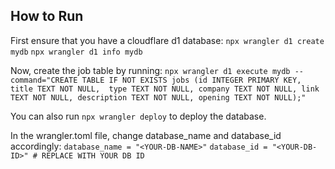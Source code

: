 ## How to Run

First ensure that you have a cloudflare d1 database:
`npx wrangler d1 create mydb`
`npx wrangler d1 info mydb`

Now, create the job table by running:
`npx wrangler d1 execute mydb --command="CREATE TABLE IF NOT EXISTS jobs (id INTEGER PRIMARY KEY, title TEXT NOT NULL,  type TEXT NOT NULL, company TEXT NOT NULL, link TEXT NOT NULL, description TEXT NOT NULL, opening TEXT NOT NULL);"`

You can also run `npx wrangler deploy` to deploy the database.

In the wrangler.toml file, change database_name and database_id accordingly:
`database_name = "<YOUR-DB-NAME>"`
`database_id = "<YOUR-DB-ID>" # REPLACE WITH YOUR DB ID`

